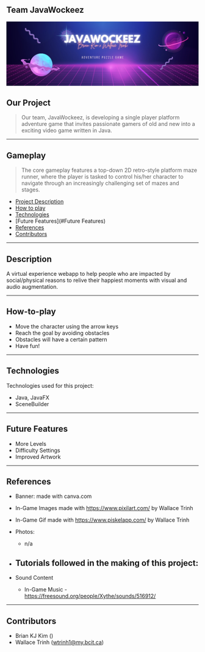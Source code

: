 ## Team JavaWockeez
![Project Image](src/main/resources/banner.png)

## Our Project
> Our team, JavaWockeez, is developing a single player platform adventure game that invites passionate gamers of old and new into a exciting video game written in Java.
---
## Gameplay
> The core gameplay features a top-down 2D retro-style platform maze runner, where the player is tasked to control his/her character to navigate through an increasingly challenging set of mazes and stages.

* [Project Description](#our-project)
* [How to play](#how-to-play)
* [Technologies](#technologies)
* [Future Features](#Future Features)
* [References](#references)
* [Contributors](#contributors)
---


## Description
A virtual experience webapp to help people who are impacted by social/physical reasons to relive their happiest moments with visual and audio augmentation.

---

## How-to-play
* Move the character using the arrow keys
* Reach the goal by avoiding obstacles
* Obstacles will have a certain pattern
* Have fun!

---
## Technologies
Technologies used for this project:
* Java, JavaFX
* SceneBuilder
---
## Future Features

- More Levels
- Difficulty Settings
- Improved Artwork

---
## References
- Banner: made with canva.com
- In-Game Images made with https://www.pixilart.com/ by Wallace Trinh
- In-Game Gif made with https://www.piskelapp.com/ by Wallace Trinh
- Photos:
    - n/a

- Tutorials followed in the making of this project:
    - 

- Sound Content
    - In-Game Music - https://freesound.org/people/Xythe/sounds/516912/
---
## Contributors
* Brian KJ Kim ()
* Wallace Trinh (wtrinh1@my.bcit.ca)
